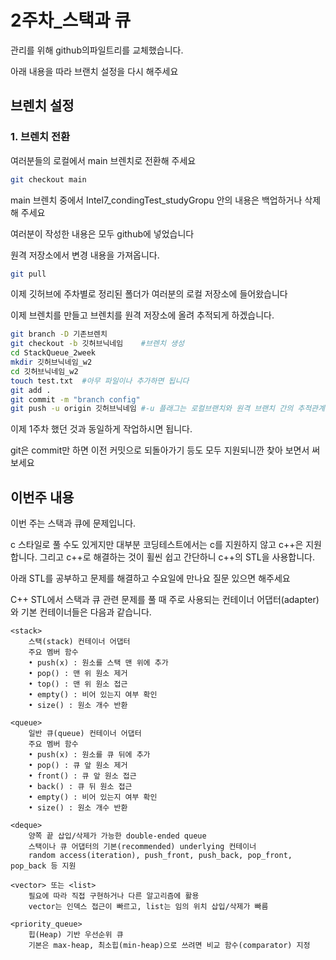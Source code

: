 # 2주차_스택과 큐

관리를 위해 github의파일트리를 교체했습니다.

아래 내용을 따라 브랜치 설정을 다시 해주세요

## 브렌치 설정

### 1. 브렌치 전환
여러분들의 로컬에서 main 브렌치로 전환해 주세요

```bash
git checkout main
```

main 브렌치 중에서 Intel7_condingTest_studyGropu 안의 내용은 백업하거나 삭제해 주세요

여러분이 작성한 내용은 모두 github에 넣었습니다

원격 저장소에서 변경 내용을 가져옵니다.


```bash
git pull
```

이제 깃허브에 주차별로 정리된 폴더가 여러분의 로컬 저장소에 들어왔습니다

이제 브렌치를 만들고 브렌치를 원격 저장소에 올려 추적되게 하겠습니다.


```bash
git branch -D 기존브렌치
git checkout -b 깃허브닉네임    #브렌치 생성
cd StackQueue_2week
mkdir 깃허브닉네임_w2
cd 깃허브닉네임_w2
touch test.txt  #아무 파일이나 추가하면 됩니다
git add .
git commit -m "branch config"
git push -u origin 깃허브닉네임 #-u 플래그는 로컬브랜치와 원격 브랜치 간의 추적관계를 설정합니다.
```

이제 1주차 했던 것과 동일하게 작업하시면 됩니다.

git은 commit만 하면 이전 커밋으로 되돌아가기 등도 모두 지원되니깐 찾아 보면서 써보세요

## 이번주 내용
이번 주는 스택과 큐에 문제입니다.

c 스타일로 풀 수도 있게지만 대부분 코딩테스트에서는 c를 지원하지 않고 c++은 지원합니다. 그리고 c++로 해결하는 것이 휠씬 쉽고 간단하니 c++의 STL을 사용합니다.

아래 STL를 공부하고 문제를 해결하고 수요일에 만나요
질문 있으면 해주세요

C++ STL에서 스택과 큐 관련 문제를 풀 때 주로 사용되는 컨테이너 어댑터(adapter)와 기본 컨테이너들은 다음과 같습니다.

    <stack>
        스택(stack) 컨테이너 어댑터
        주요 멤버 함수
        • push(x) : 원소를 스택 맨 위에 추가
        • pop() : 맨 위 원소 제거
        • top() : 맨 위 원소 접근
        • empty() : 비어 있는지 여부 확인
        • size() : 원소 개수 반환

    <queue>
        일반 큐(queue) 컨테이너 어댑터
        주요 멤버 함수
        • push(x) : 원소를 큐 뒤에 추가
        • pop() : 큐 앞 원소 제거
        • front() : 큐 앞 원소 접근
        • back() : 큐 뒤 원소 접근
        • empty() : 비어 있는지 여부 확인
        • size() : 원소 개수 반환

    <deque>
        양쪽 끝 삽입/삭제가 가능한 double-ended queue
        스택이나 큐 어댑터의 기본(recommended) underlying 컨테이너
        random access(iteration), push_front, push_back, pop_front, pop_back 등 지원

    <vector> 또는 <list>
        필요에 따라 직접 구현하거나 다른 알고리즘에 활용
        vector는 인덱스 접근이 빠르고, list는 임의 위치 삽입/삭제가 빠름

    <priority_queue>
        힙(Heap) 기반 우선순위 큐
        기본은 max-heap, 최소힙(min-heap)으로 쓰려면 비교 함수(comparator) 지정








